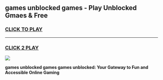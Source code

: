 
## games unblocked games - Play Unblocked Gmaes & Free
<h3>
<a href="https://premium.freeplayer.one?title=games_unblocked_games&ref=20F">CLICK TO PLAY</a></h3>
<hr>

<h3>
<a href="https://premium.freeplayer.one?title=games_unblocked_games&ref=20F">CLICK 2 PLAY</a>
  
</h3>

<a href="https://premium.freeplayer.one?title=games_unblocked_games&ref=20F/"><img src="https://clearcache.store/games.png"></a>


**games unblocked games games unblocked: Your Gateway to Fun and Accessible Online Gaming**
